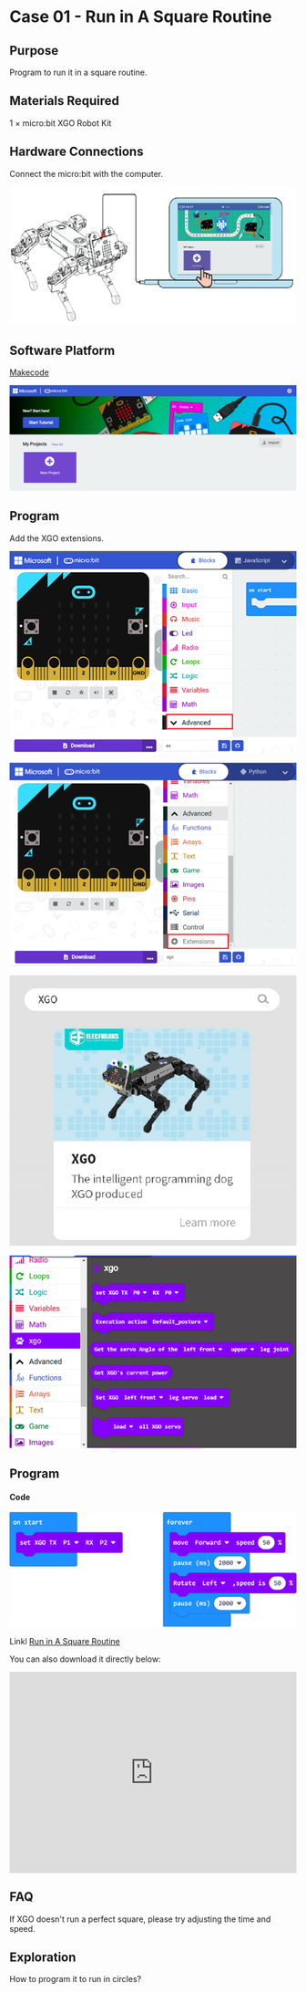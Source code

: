# Case 01 - Run in A Square Routine



## Purpose

Program to run it in a square routine. 



## Materials Required

1 × micro:bit XGO Robot Kit



## Hardware Connections

Connect the micro:bit with the computer. 

![](./images/microbit-xgo-robot-kit-22.png)



## Software Platform

[Makecode](https://makecode.microbit.org/#)

![](./images/microbit-xgo-robot-kit-10.png)



## Program



Add the XGO extensions. 

![](./images/microbit-xgo-robot-kit-11.png)

![](./images/microbit-xgo-robot-kit-12.png)

![](./images/microbit-xgo-robot-kit-13.png)

![](./images/microbit-xgo-robot-kit-14.png)



## Program

#### Code



![](./images/microbit-xgot-robot-kit-case01-out-of-the-square-01.png)



Linkl [Run in A Square Routine](https://makecode.microbit.org/_CzaFWyEbeh6y)

You can also download it directly below:

<div style="position:relative;height:0;padding-bottom:70%;overflow:hidden;"><iframe style="position:absolute;top:0;left:0;width:100%;height:100%;" src="https://makecode.microbit.org/#pub:_CzaFWyEbeh6y" frameborder="0" sandbox="allow-popups allow-forms allow-scripts allow-same-origin"></iframe></div> 



## FAQ

If XGO doesn't run a perfect square, please try adjusting the time and speed. 



## Exploration

How to program it to run in circles?